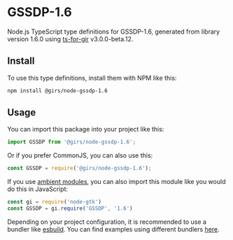 
# GSSDP-1.6

Node.js TypeScript type definitions for GSSDP-1.6, generated from library version 1.6.0 using [ts-for-gir](https://github.com/gjsify/ts-for-gjs) v3.0.0-beta.12.

## Install

To use this type definitions, install them with NPM like this:
```bash
npm install @girs/node-gssdp-1.6
```

## Usage

You can import this package into your project like this:
```ts
import GSSDP from '@girs/node-gssdp-1.6';
```

Or if you prefer CommonJS, you can also use this:
```ts
const GSSDP = require('@girs/node-gssdp-1.6');
```

If you use [ambient modules](https://github.com/gjsify/ts-for-gir/tree/main/packages/cli#ambient-modules), you can also import this module like you would do this in JavaScript:

```ts
const gi = require('node-gtk')
const GSSDP = gi.require('GSSDP', '1.6')
```

Depending on your project configuration, it is recommended to use a bundler like [esbuild](https://esbuild.github.io/). You can find examples using different bundlers [here](https://github.com/gjsify/ts-for-gir/tree/main/examples).